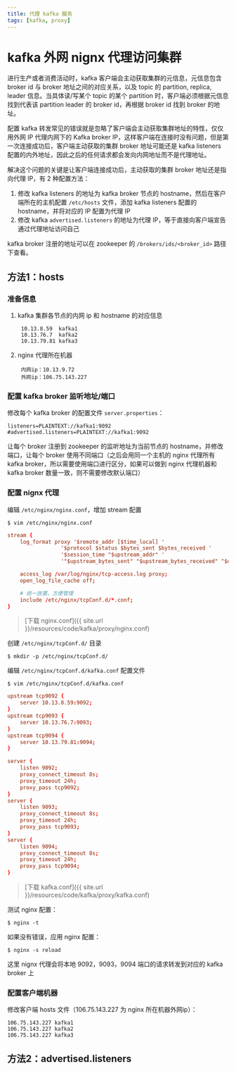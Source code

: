 ```yaml
---
title: 代理 kafka 服务
tags: [kafka, proxy]
---
```


# kafka 外网 nignx 代理访问集群

进行生产或者消费活动时，kafka 客户端会主动获取集群的元信息，元信息包含 broker id 与 broker 地址之间的对应关系，以及 topic 的 partition, replica, leader 信息。当具体读/写某个 topic 的某个 partition 时，客户端必须根据元信息找到代表该 partition leader 的 broker id，再根据 broker id 找到 broker 的地址。

配置 kafka 转发常见的错误就是忽略了客户端会主动获取集群地址的特性，仅仅用外网 IP 代理内网下的 Kafka broker IP，这样客户端在连接时没有问题，但是第一次连接成功后，客户端主动获取的集群 broker 地址可能还是 kafka listeners 配置的内外地址，因此之后的任何请求都会发向内网地址而不是代理地址。

解决这个问题的关键是让客户端连接成功后，主动获取的集群 broker 地址还是指向代理 IP，有 2 种配置方法：
1. 修改 kafka listeners 的地址为 kafka broker 节点的 hostname，然后在客户端所在的主机配置 `/etc/hosts` 文件，添加 kafka listeners 配置的 hostname，并将对应的 IP 配置为代理 IP
2. 修改 kafka `advertised.listeners` 的地址为代理 IP，等于直接向客户端宣告通过代理地址访问自己

kafka broker 注册的地址可以在 zookeeper 的 `/brokers/ids/<broker_id>` 路径下查看。

## 方法1：hosts

### 准备信息

1. kafka 集群各节点的内网 ip 和 hostname 的对应信息

        10.13.8.59  kafka1
        10.13.76.7  kafka2
        10.13.79.81 kafka3

2. nginx 代理所在机器

        内网ip：10.13.9.72
        外网ip：106.75.143.227

### 配置 kafka broker 监听地址/端口

修改每个 kafka broker 的配置文件 `server.properties`：

    listeners=PLAINTEXT://kafka1:9092
    #advertised.listeners=PLAINTEXT://kafka1:9092

让每个 broker 注册到 zookeeper 的监听地址为当前节点的 hostname，并修改端口，让每个 broker 使用不同端口（之后会用同一个主机的 nginx 代理所有 kafka broker，所以需要使用端口进行区分，如果可以做到 nginx 代理机器和 kafka broker 数量一致，则不需要修改默认端口）

### 配置 nignx 代理

编辑 `/etc/nginx/nginx.conf`，增加 stream 配置

    $ vim /etc/nginx/nginx.conf

``` conf
stream {
    log_format proxy '$remote_addr [$time_local] '
                 '$protocol $status $bytes_sent $bytes_received '
                 '$session_time "$upstream_addr" '
                 '"$upstream_bytes_sent" "$upstream_bytes_received" "$upstream_connect_time"';

    access_log /var/log/nginx/tcp-access.log proxy;
    open_log_file_cache off;

    # 统一放置，方便管理
    include /etc/nginx/tcpConf.d/*.conf;
}
```

> [下载 nginx.conf]({{ site.url }}/resources/code/kafka/proxy/nginx.conf)

创建 `/etc/nginx/tcpConf.d/` 目录

    $ mkdir -p /etc/nginx/tcpConf.d/

编辑 `/etc/nginx/tcpConf.d/kafka.conf` 配置文件

    $ vim /etc/nginx/tcpConf.d/kafka.conf

``` conf
upstream tcp9092 {
    server 10.13.8.59:9092;
}
upstream tcp9093 {
    server 10.13.76.7:9093;
}
upstream tcp9094 {
    server 10.13.79.81:9094;
}

server {
    listen 9092;
    proxy_connect_timeout 8s;
    proxy_timeout 24h;
    proxy_pass tcp9092;
}
server {
    listen 9093;
    proxy_connect_timeout 8s;
    proxy_timeout 24h;
    proxy_pass tcp9093;
}
server {
    listen 9094;
    proxy_connect_timeout 8s;
    proxy_timeout 24h;
    proxy_pass tcp9094;
}
```

> [下载 kafka.conf]({{ site.url }}/resources/code/kafka/proxy/kafka.conf)

测试 nginx 配置：

    $ nginx -t

如果没有错误，应用 nginx 配置：

    $ nginx -s reload

这里 nignx 代理会将本地 9092，9093，9094 端口的请求转发到对应的 kafka broker 上

### 配置客户端机器

修改客户端 hosts 文件（106.75.143.227 为 nginx 所在机器外网ip）：

```
106.75.143.227 kafka1
106.75.143.227 kafka2
106.75.143.227 kafka3
```

## 方法2：advertised.listeners

[](https://medium.com/@iamsuraj/what-is-advertised-listeners-in-kafka-72e6fae7d68e)
